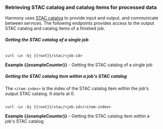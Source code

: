### <a name="stac-details"></a> Retrieving STAC catalog and catalog items for processed data

Harmony uses [STAC catalog](https://stacspec.org/en) to provide input and output, and communicate between services. The following endpoints provides access to the output STAC catalog and catalog items of a finished job.

##### Getting the STAC catalog of a single job

```

curl -Ln -bj {{root}}/stac/<job-id>

```
**Example {{exampleCounter}}** - Getting the STAC catalog of a single job

##### Getting the STAC catalog item within a job's STAC catalog

The `<item-index>` is the index of the STAC catalog item within the job's output STAC catalog. It starts at 0.

```

curl -Ln -bj {{root}}/stac/<job-id>/<item-index>

```
**Example {{exampleCounter}}** - Getting the STAC catalog item within a job's STAC catalog
